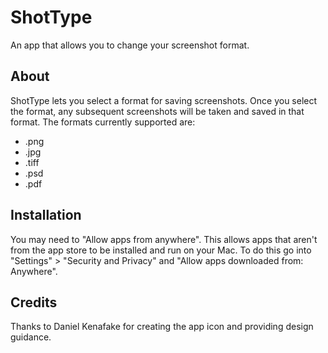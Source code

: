 # ShotType
An app that allows you to change your screenshot format.


## About
ShotType lets you select a format for saving screenshots. Once you select the format, any subsequent screenshots will be taken and saved in that format. The formats currently supported are:
+ .png
+ .jpg
+ .tiff
+ .psd
+ .pdf


## Installation
You may need to "Allow apps from anywhere". This allows apps that aren't from the app store to be installed and run on your Mac. To do this go into "Settings" > "Security and Privacy" and "Allow apps downloaded from: Anywhere".


## Credits

Thanks to Daniel Kenafake for creating the app icon and providing design guidance.
